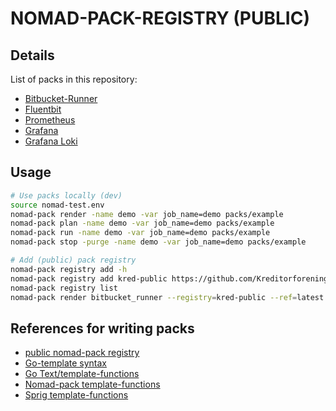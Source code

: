 # NOMAD-PACK-REGISTRY (PUBLIC)

## Details

List of packs in this repository:
  
  * [Bitbucket-Runner](packs/bitbucket_runner/README.md)
  * [Fluentbit](packs/fluentbit/README.md)
  * [Prometheus](packs/prometheus/README.md)
  * [Grafana](packs/grafana/README.md)
  * [Grafana Loki](packs/loki/README.md)

## Usage

```bash
# Use packs locally (dev)
source nomad-test.env
nomad-pack render -name demo -var job_name=demo packs/example
nomad-pack plan -name demo -var job_name=demo packs/example
nomad-pack run -name demo -var job_name=demo packs/example
nomad-pack stop -purge -name demo -var job_name=demo packs/example

# Add (public) pack registry
nomad-pack registry add -h
nomad-pack registry add kred-public https://github.com/Kreditorforeningens-Driftssentral-DA/nomad-pack-registry
nomad-pack registry list
nomad-pack render bitbucket_runner --registry=kred-public --ref=latest
```

## References for writing packs

  * [public nomad-pack registry ](https://learn.hashicorp.com/tutorials/nomad/nomad-pack-writing-packs)
  * [Go-template syntax](https://learn.hashicorp.com/tutorials/nomad/go-template-syntax)
  * [Go Text/template-functions](https://pkg.go.dev/text/template)
  * [Nomad-pack template-functions](https://learn.hashicorp.com/tutorials/nomad/nomad-pack-writing-packs#template-functions)
  * [Sprig template-functions](http://masterminds.github.io/sprig/)
